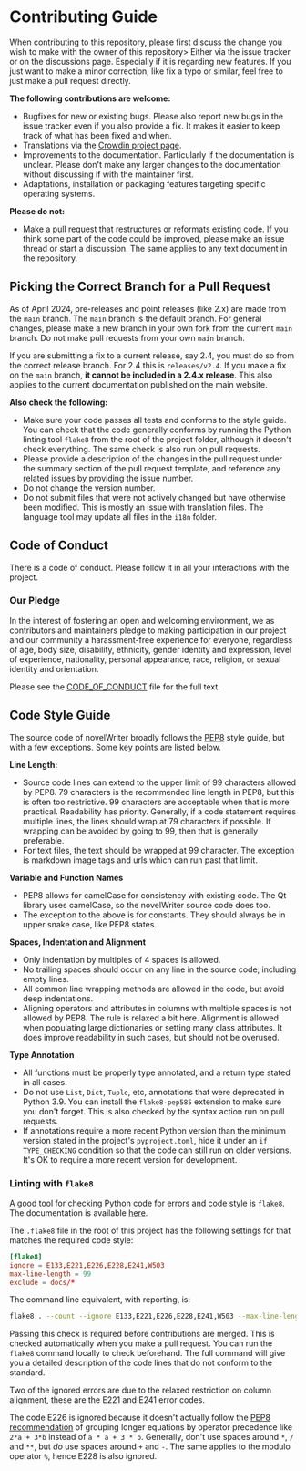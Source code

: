 # Contributing Guide

When contributing to this repository, please first discuss the change you wish to make with the
owner of this repository> Either via the issue tracker or on the discussions page. Especially if it
is regarding new features. If you just want to make a minor correction, like fix a typo or similar,
feel free to just make a pull request directly.

**The following contributions are welcome:**

* Bugfixes for new or existing bugs. Please also report new bugs in the issue tracker even if you
  also provide a fix. It makes it easier to keep track of what has been fixed and when.
* Translations via the [Crowdin project page](https://crowdin.com/project/novelwriter).
* Improvements to the documentation. Particularly if the documentation is unclear. Please don't
  make any larger changes to the documentation without discussing if with the maintainer first.
* Adaptations, installation or packaging features targeting specific operating systems.

**Please do not:**

* Make a pull request that restructures or reformats existing code. If you think some part of the
  code could be improved, please make an issue thread or start a discussion. The same applies to
  any text document in the repository.

## Picking the Correct Branch for a Pull Request

As of April 2024, pre-releases and point releases (like 2.x) are made from the `main` branch. The
`main` branch is the default branch. For general changes, please make a new branch in your own fork
from the current `main` branch. Do not make pull requests from your own `main` branch.

If you are submitting a fix to a current release, say 2.4, you must do so from the correct release
branch. For 2.4 this is `releases/v2.4`. If you make a fix on the `main` branch, **it cannot be
included in a 2.4.x release**. This also applies to the current documentation published on the
main website.

**Also check the following:**

* Make sure your code passes all tests and conforms to the style guide. You can check that the
  code generally conforms by running the Python linting tool `flake8` from the root of the project
  folder, although it doesn't check everything. The same check is also run on pull requests.
* Please provide a description of the changes in the pull request under the summary section of the
  pull request template, and reference any related issues by providing the issue number.
* Do not change the version number.
* Do not submit files that were not actively changed but have otherwise been modified. This is
  mostly an issue with translation files. The language tool may update all files in the `i18n`
  folder.

## Code of Conduct

There is a code of conduct. Please follow it in all your interactions with the project.

### Our Pledge

In the interest of fostering an open and welcoming environment, we as contributors and maintainers
pledge to making participation in our project and our community a harassment-free experience for
everyone, regardless of age, body size, disability, ethnicity, gender identity and expression,
level of experience, nationality, personal appearance, race, religion, or sexual identity and
orientation.

Please see the [CODE_OF_CONDUCT](CODE_OF_CONDUCT.md) file for the full text.

## Code Style Guide

The source code of novelWriter broadly follows the [PEP8](https://www.python.org/dev/peps/pep-0008)
style guide, but with a few exceptions. Some key points are listed below.

**Line Length:**

* Source code lines can extend to the upper limit of 99 characters allowed by PEP8. 79 characters
  is the recommended line length in PEP8, but this is often too restrictive. 99 characters are
  acceptable when that is more practical. Readability has priority. Generally, if a code statement
  requires multiple lines, the lines should wrap at 79 characters if possible. If wrapping can be
  avoided by going to 99, then that is generally preferable.
* For text files, the text should be wrapped at 99 character. The exception is markdown image tags
  and urls which can run past that limit.

**Variable and Function Names**

* PEP8 allows for camelCase for consistency with existing code. The Qt library uses camelCase, so
  the novelWriter source code does too.
* The exception to the above is for constants. They should always be in upper snake case, like PEP8
  states.

**Spaces, Indentation and Alignment**

* Only indentation by multiples of 4 spaces is allowed.
* No trailing spaces should occur on any line in the source code, including empty lines.
* All common line wrapping methods are allowed in the code, but avoid deep indentations.
* Aligning operators and attributes in columns with multiple spaces is not allowed by PEP8. The
  rule is relaxed a bit here. Alignment is allowed when populating large dictionaries or setting
  many class attributes. It does improve readability in such cases, but should not be overused.

**Type Annotation**

* All functions must be properly type annotated, and a return type stated in all cases.
* Do not use `List`, `Dict`, `Tuple`, etc, annotations that were deprecated in Python 3.9. You can
  install the `flake8-pep585` extension to make sure you don't forget. This is also checked by the
  syntax action run on pull requests.
* If annotations require a more recent Python version than the minimum version stated in the
  project's `pyproject.toml`, hide it under an `if TYPE_CHECKING` condition so that the code can
  still run on older versions. It's OK to require a more recent version for development.

### Linting with `flake8`

A good tool for checking Python code for errors and code style is `flake8`. The documentation is
available [here](https://flake8.pycqa.org/en/latest/).

The `.flake8` file in the root of this project has the following settings for that matches the
required code style:

```conf
[flake8]
ignore = E133,E221,E226,E228,E241,W503
max-line-length = 99
exclude = docs/*
```

The command line equivalent, with reporting, is:
```bash
flake8 . --count --ignore E133,E221,E226,E228,E241,W503 --max-line-length=99 --show-source --statistics
```

Passing this check is required before contributions are merged. This is checked automatically when
you make a pull request. You can run the `flake8` command locally to check beforehand. The full
command will give you a detailed description of the code lines that do not conform to the standard.

Two of the ignored errors are due to the relaxed restriction on column alignment, these are the
E221 and E241 error codes.

The code E226 is ignored because it doesn't actually follow the
[PEP8 recommendation](https://www.python.org/dev/peps/pep-0008/#other-recommendations)
of grouping longer equations by operator precedence like `2*a + 3*b` instead of `a * a + 3 * b`.
Generally, don't use spaces around `*`, `/` and `**`, but _do_ use spaces around `+` and `-`.
The same applies to the modulo operator `%`, hence E228 is also ignored.
